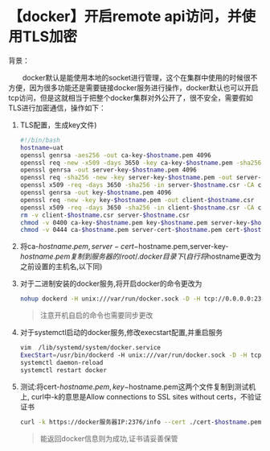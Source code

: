 # 【docker】开启remote api访问，并使用TLS加密

背景：

　　docker默认是能使用本地的socket进行管理，这个在集群中使用的时候很不方便，因为很多功能还是需要链接docker服务进行操作，docker默认也可以开启tcp访问，但是这就相当于把整个docker集群对外公开了，很不安全，需要假如TLS进行加密通信，操作如下：

1. TLS配置，生成key文件)

    ```bash
    #!/bin/bash
    hostname=uat
    openssl genrsa -aes256 -out ca-key-$hostname.pem 4096
    openssl req -new -x509 -days 3650 -key ca-key-$hostname.pem -sha256 -out ca-$hostname.pem
    openssl genrsa -out server-key-$hostname.pem 4096
    openssl req -sha256 -new -key server-key-$hostname.pem -out server-$hostname.csr
    openssl x509 -req -days 3650 -sha256 -in server-$hostname.csr -CA ca-$hostname.pem -CAkey ca-key-$hostname.pem -CAcreateserial -out server-cert-$hostname.pem
    openssl genrsa -out key-$hostname.pem 4096
    openssl req -new -key key-$hostname.pem -out client-$hostname.csr
    openssl x509 -req -days 3650 -sha256 -in client-$hostname.csr -CA ca-$hostname.pem -CAkey ca-key-$hostname.pem -CAcreateserial -out cert-$hostname.pem
    rm -v client-$hostname.csr server-$hostname.csr
    chmod -v 0400 ca-key-$hostname.pem key-$hostname.pem server-key-$hostname.pem
    chmod -v 0444 ca-$hostname.pem server-cert-$hostname.pem cert-$hostname.pem
    ```

2. 将ca-$hostname.pem,server-cert-$hostname.pem,server-key-$hostname.pem复制到服务器的/root/.docker目录下(自行将$hostname更改为之前设置的主机名,以下同)

3. 对于二进制安装的docker服务,将开启docker的命令更改为

    ```bash
    nohup dockerd -H unix:///var/run/docker.sock -D -H tcp://0.0.0.0:2376 --tlsverify --tlscacert=/root/.docker/ca-$hostname.pem -- tlscert=/root/.docker/server-cert-$hostname.pem --tlskey=/root/.docker/server-key-$hostname.pem &
    ```
    
    > 注意开机自启的命令也需要同步更改
    
4. 对于systemctl启动的docker服务,修改execstart配置,并重启服务

    ```bash
    vim  /lib/systemd/system/docker.service
    ExecStart=/usr/bin/dockerd -H unix:///var/run/docker.sock -D -H tcp://0.0.0.0:2376 --tlsverify --tlscacert=/root/.docker/ca-$hostname.pem --tlscert=/root/.docker/server-cert-$hostname.pem --tlskey=/root/.docker/server-key-$hostname.pem
    systemctl daemon-reload
    systemctl restart docker
    ```

5. 测试:将cert-$hostname.pem,key-$hostname.pem这两个文件复制到测试机上, curl中-k的意思是Allow connections to SSL sites without certs，不验证证书

    ```bash
    curl -k https://docker服务器IP:2376/info --cert ./cert-$hostname.pem --key ./key-$hostname.pem
    ```

    > 能返回docker信息则为成功,证书请妥善保管


